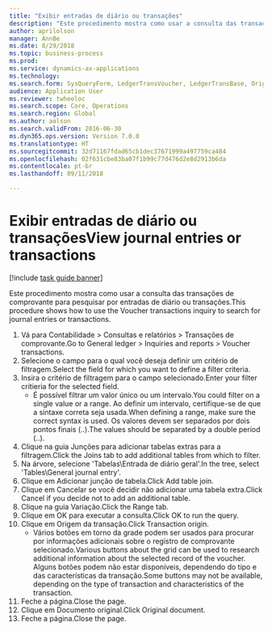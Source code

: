 ```yaml
--- 
title: "Exibir entradas de diário ou transações"
description: "Este procedimento mostra como usar a consulta das transações de comprovante para pesquisar por entradas de diário ou transações."
author: aprilolson
manager: AnnBe
ms.date: 8/29/2018
ms.topic: business-process
ms.prod: 
ms.service: dynamics-ax-applications
ms.technology: 
ms.search.form: SysQueryForm, LedgerTransVoucher, LedgerTransBase, Originaldocuments
audience: Application User
ms.reviewer: twheeloc
ms.search.scope: Core, Operations
ms.search.region: Global
ms.author: aolson
ms.search.validFrom: 2016-06-30
ms.dyn365.ops.version: Version 7.0.0
ms.translationtype: HT
ms.sourcegitcommit: 32d71167fdad65cb1dec37671999a497759ca484
ms.openlocfilehash: 02f631cbe83ba07f1b99c77d476d2e8d2913b6da
ms.contentlocale: pt-br
ms.lasthandoff: 09/11/2018

---
```

# <a name="view-journal-entries-or-transactions"></a><span data-ttu-id="7068d-103">Exibir entradas de diário ou transações</span><span class="sxs-lookup"><span data-stu-id="7068d-103">View journal entries or transactions</span></span>

[!include [task guide banner](../../includes/task-guide-banner.md)]

<span data-ttu-id="7068d-104">Este procedimento mostra como usar a consulta das transações de comprovante para pesquisar por entradas de diário ou transações.</span><span class="sxs-lookup"><span data-stu-id="7068d-104">This procedure shows how to use the Voucher transactions inquiry to search for journal entries or transactions.</span></span>

1. <span data-ttu-id="7068d-105">Vá para Contabilidade > Consultas e relatórios > Transações de comprovante.</span><span class="sxs-lookup"><span data-stu-id="7068d-105">Go to General ledger > Inquiries and reports > Voucher transactions.</span></span>
2. <span data-ttu-id="7068d-106">Selecione o campo para o qual você deseja definir um critério de filtragem.</span><span class="sxs-lookup"><span data-stu-id="7068d-106">Select the field for which you want to define a filter criteria.</span></span>
3. <span data-ttu-id="7068d-107">Insira o critério de filtragem para o campo selecionado.</span><span class="sxs-lookup"><span data-stu-id="7068d-107">Enter your filter critieria for the selected field.</span></span>
    * <span data-ttu-id="7068d-108">É possível filtrar um valor único ou um intervalo.</span><span class="sxs-lookup"><span data-stu-id="7068d-108">You could filter on a single value or a range.</span></span> <span data-ttu-id="7068d-109">Ao definir um intervalo, certifique-se de que a sintaxe correta seja usada.</span><span class="sxs-lookup"><span data-stu-id="7068d-109">When defining a range, make sure the correct syntax is used.</span></span> <span data-ttu-id="7068d-110">Os valores devem ser separados por dois pontos finais (..).</span><span class="sxs-lookup"><span data-stu-id="7068d-110">The values should be separated by a double period (..).</span></span>  
4. <span data-ttu-id="7068d-111">Clique na guia Junções para adicionar tabelas extras para a filtragem.</span><span class="sxs-lookup"><span data-stu-id="7068d-111">Click the Joins tab to add additional tables from which to filter.</span></span>
5. <span data-ttu-id="7068d-112">Na árvore, selecione 'Tabelas\Entrada de diário geral'.</span><span class="sxs-lookup"><span data-stu-id="7068d-112">In the tree, select 'Tables\General journal entry'.</span></span>
6. <span data-ttu-id="7068d-113">Clique em Adicionar junção de tabela.</span><span class="sxs-lookup"><span data-stu-id="7068d-113">Click Add table join.</span></span>
7. <span data-ttu-id="7068d-114">Clique em Cancelar se você decidir não adicionar uma tabela extra.</span><span class="sxs-lookup"><span data-stu-id="7068d-114">Click Cancel if you decide not to add an additional table.</span></span>
8. <span data-ttu-id="7068d-115">Clique na guia Variação.</span><span class="sxs-lookup"><span data-stu-id="7068d-115">Click the Range tab.</span></span>
9. <span data-ttu-id="7068d-116">Clique em OK para executar a consulta.</span><span class="sxs-lookup"><span data-stu-id="7068d-116">Click OK to run the query.</span></span>
10. <span data-ttu-id="7068d-117">Clique em Origem da transação.</span><span class="sxs-lookup"><span data-stu-id="7068d-117">Click Transaction origin.</span></span>
    * <span data-ttu-id="7068d-118">Vários botões em torno da grade podem ser usados para procurar por informações adicionais sobre o registro de comprovante selecionado.</span><span class="sxs-lookup"><span data-stu-id="7068d-118">Various buttons about the grid can be used to research additional information about the selected record of the voucher.</span></span> <span data-ttu-id="7068d-119">Alguns botões podem não estar disponíveis, dependendo do tipo e das características da transação.</span><span class="sxs-lookup"><span data-stu-id="7068d-119">Some buttons may not be available, depending on the type of transaction and characteristics of the transaction.</span></span>  
11. <span data-ttu-id="7068d-120">Feche a página.</span><span class="sxs-lookup"><span data-stu-id="7068d-120">Close the page.</span></span>
12. <span data-ttu-id="7068d-121">Clique em Documento original.</span><span class="sxs-lookup"><span data-stu-id="7068d-121">Click Original document.</span></span>
13. <span data-ttu-id="7068d-122">Feche a página.</span><span class="sxs-lookup"><span data-stu-id="7068d-122">Close the page.</span></span>


